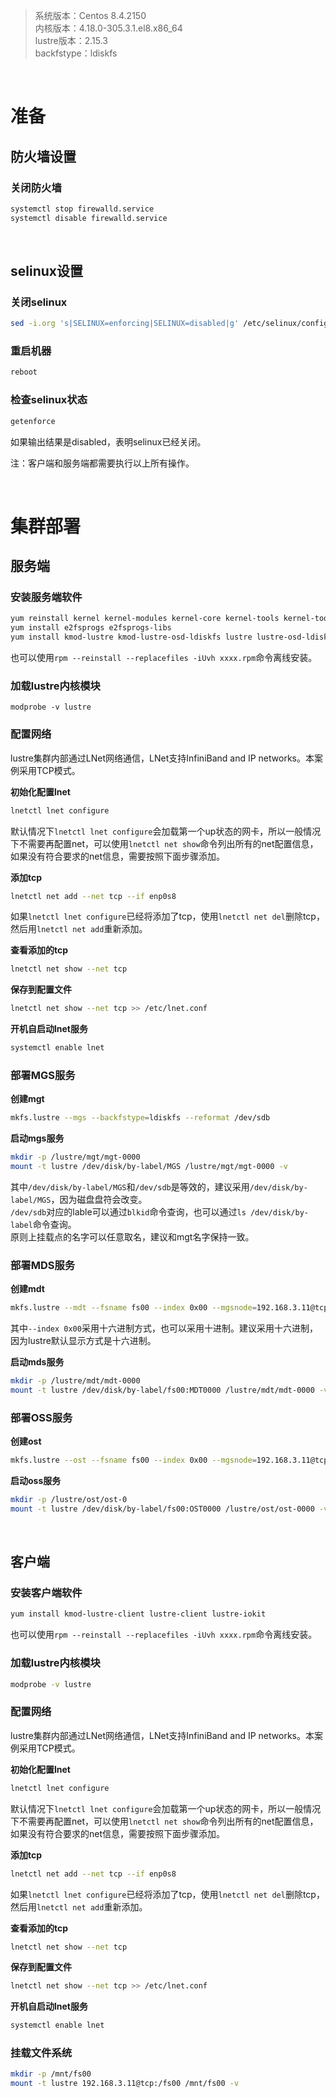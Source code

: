 > 系统版本：Centos 8.4.2150  
> 内核版本：4.18.0-305.3.1.el8.x86_64  
> lustre版本：2.15.3  
> backfstype：ldiskfs  

&nbsp;
# 准备
## 防火墙设置
### 关闭防火墙
```bash
systemctl stop firewalld.service
systemctl disable firewalld.service
```

&nbsp;
## selinux设置
### 关闭selinux
```bash
sed -i.org 's|SELINUX=enforcing|SELINUX=disabled|g' /etc/selinux/config
```

### 重启机器
```bash
reboot
```

### 检查selinux状态
```bash
getenforce
```
如果输出结果是disabled，表明selinux已经关闭。

注：客户端和服务端都需要执行以上所有操作。

&nbsp;
&nbsp;
# 集群部署
## 服务端
### 安装服务端软件
```bash
yum reinstall kernel kernel-modules kernel-core kernel-tools kernel-tools-libs
yum install e2fsprogs e2fsprogs-libs
yum install kmod-lustre kmod-lustre-osd-ldiskfs lustre lustre-osd-ldiskfs-mount lustre-iokit lustre-resource-agents
```
也可以使用`rpm --reinstall --replacefiles -iUvh xxxx.rpm`命令离线安装。

### 加载lustre内核模块
```
modprobe -v lustre
```

### 配置网络
lustre集群内部通过LNet网络通信，LNet支持InfiniBand and IP networks。本案例采用TCP模式。

**初始化配置lnet**
```bash
lnetctl lnet configure
```
默认情况下`lnetctl lnet configure`会加载第一个up状态的网卡，所以一般情况下不需要再配置net，可以使用`lnetctl net show`命令列出所有的net配置信息，如果没有符合要求的net信息，需要按照下面步骤添加。

**添加tcp**
```bash
lnetctl net add --net tcp --if enp0s8
```
如果`lnetctl lnet configure`已经将添加了tcp，使用`lnetctl net del`删除tcp，然后用`lnetctl net add`重新添加。

**查看添加的tcp**
```bash
lnetctl net show --net tcp
```

**保存到配置文件**
```bash
lnetctl net show --net tcp >> /etc/lnet.conf
```

**开机自启动lnet服务**
```bash
systemctl enable lnet
```

### 部署MGS服务
**创建mgt**
```bash
mkfs.lustre --mgs --backfstype=ldiskfs --reformat /dev/sdb
```

**启动mgs服务**
```bash
mkdir -p /lustre/mgt/mgt-0000
mount -t lustre /dev/disk/by-label/MGS /lustre/mgt/mgt-0000 -v
```
其中`/dev/disk/by-label/MGS`和`/dev/sdb`是等效的，建议采用`/dev/disk/by-label/MGS`，因为磁盘盘符会改变。  
`/dev/sdb`对应的lable可以通过`blkid`命令查询，也可以通过`ls /dev/disk/by-label`命令查询。  
原则上挂载点的名字可以任意取名，建议和mgt名字保持一致。

### 部署MDS服务
**创建mdt**
```bash
mkfs.lustre --mdt --fsname fs00 --index 0x00 --mgsnode=192.168.3.11@tcp --backfstype=ldiskfs --reformat /dev/sdc
```
其中`--index 0x00`采用十六进制方式，也可以采用十进制。建议采用十六进制，因为lustre默认显示方式是十六进制。

**启动mds服务**
```bash
mkdir -p /lustre/mdt/mdt-0000
mount -t lustre /dev/disk/by-label/fs00:MDT0000 /lustre/mdt/mdt-0000 -v
```

### 部署OSS服务
**创建ost**
```bash
mkfs.lustre --ost --fsname fs00 --index 0x00 --mgsnode=192.168.3.11@tcp --backfstype=ldiskfs --reformat /dev/sdd
```

**启动oss服务**
```bash
mkdir -p /lustre/ost/ost-0
mount -t lustre /dev/disk/by-label/fs00:OST0000 /lustre/ost/ost-0000 -v
```

&nbsp;
## 客户端
### 安装客户端软件
```bash
yum install kmod-lustre-client lustre-client lustre-iokit
```
也可以使用`rpm --reinstall --replacefiles -iUvh xxxx.rpm`命令离线安装。

### 加载lustre内核模块
```bash
modprobe -v lustre
```

### 配置网络
lustre集群内部通过LNet网络通信，LNet支持InfiniBand and IP networks。本案例采用TCP模式。

**初始化配置lnet**
```bash
lnetctl lnet configure
```
默认情况下`lnetctl lnet configure`会加载第一个up状态的网卡，所以一般情况下不需要再配置net，可以使用`lnetctl net show`命令列出所有的net配置信息，如果没有符合要求的net信息，需要按照下面步骤添加。

**添加tcp**
```bash
lnetctl net add --net tcp --if enp0s8
```
如果`lnetctl lnet configure`已经将添加了tcp，使用`lnetctl net del`删除tcp，然后用`lnetctl net add`重新添加。

**查看添加的tcp**
```bash
lnetctl net show --net tcp
```

**保存到配置文件**
```bash
lnetctl net show --net tcp >> /etc/lnet.conf
```

**开机自启动lnet服务**
```bash
systemctl enable lnet
```

### 挂载文件系统
```bash
mkdir -p /mnt/fs00
mount -t lustre 192.168.3.11@tcp:/fs00 /mnt/fs00 -v
```